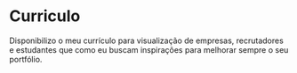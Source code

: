 # Curriculo
Disponibilizo o meu currículo para visualização de empresas, recrutadores e estudantes que como eu buscam inspirações para melhorar sempre o seu portfólio.
